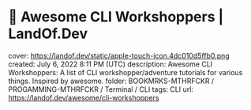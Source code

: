 # 🌈 Awesome CLI Workshoppers | LandOf.Dev

cover: https://landof.dev/static/apple-touch-icon.4dc010d5ffb0.png
created: July 6, 2022 8:11 PM (UTC)
description: Awesome CLI Workshoppers: A list of CLI workshopper/adventure tutorials for various things. Inspired by awesome.
folder: BOOKMRKS-MTHRFCKR / PROGAMMING-MTHRFCKR / Terminal / CLI
tags: CLI
url: https://landof.dev/awesome/cli-workshoppers